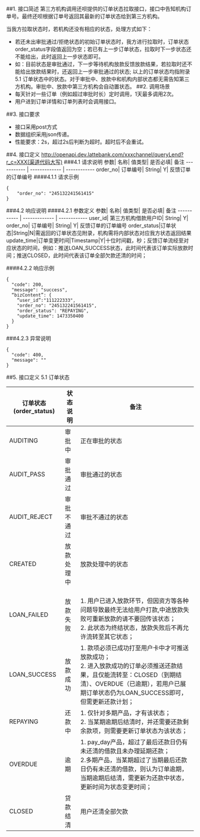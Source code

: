 ##1. 接口简述
第三方机构调用还呗提供的订单状态拉取接口，接口中告知机构订单号。最终还呗根据订单号返回其最新的订单状态给到第三方机构。

当我方拉取状态时，若机构还没有相应的状态，处理方式如下：

* 若还未出审批通过/拒绝状态的初始订单状态时，我方进行拉取时，订单状态order_status字段值返回为空；若已有上一步订单状态，拉取时下一步状态还不能给出，此时返回上一步状态即可。
* 如：目前状态是审批通过，下一步等待机构放款反馈放款结果，若拉取时还不能给出放款结果时，还返回上一步审批通过的状态; 以上的订单状态均指附录5.1 订单状态中的状态。对于审批中、放款中和机构内部状态都无需告知第三方机构。审批中、放款中第三方机构会自动置状态。
##2. 调用场景
* 每天针对一些订单（例如超过审批时长）定时调用，1天最多调用2次。
* 用户进到订单详情和订单列表时会调用接口。

##3. 接口要求
* 接口采用post方式
* 数据组织采用json传递。
* 性能要求：2s，超过2s后判断为超时。超时后不会重试。

##4. 接口定义
http://openapi.dev.lattebank.com/xxxchannel/queryLend?r_c=XXX(渠道代码大写)
###4.1 请求说明
参数|  名称|  值类型| 是否必填|  备注
----------- | ------------- | ------------
order_no|  订单编号|  String|  Y| 反馈订单的订单编号
####4.1.1 请求示例
```
{
    "order_no": "245132241561415"
}
```
###4.2 响应说明
####4.2.1 参数定义
参数|  名称|  值类型| 是否必填|  备注
----------- | ------------- | ------------
user_id| 第三方机构借款用户ID|  String|  Y|
order_no|  订单编号|  String|  Y| 反馈订单的订单编号
order_status|订单状态|String|N|需返回的订单状态见附录，机构需将内部状态对应我方状态返回结果
update_time|订单变更时间|Timestamp|Y|十位时间戳，秒；反馈订单流经至对应状态的时间，例如：推送LOAN_SUCCESS状态，此时间代表该订单实际放款时间；推送CLOSED，此时间代表该订单全部欠款还清的时间；

####4.2.2 响应示例
```
{
  "code": 200,
  "message": "success",
  “bizContent”: {
    “user_id”:"111222333",
    "order_no": "245132241561415",
    "order_status": "REPAYING",
    "update_time": 1473350400
  }
}
```

###4.2.3 异常说明
```
{
  "code": 400,
  "message": ""
}
```
##5. 接口定义
5.1 订单状态

订单状态(order_status)|状态说明| 备注
----------- | ------------- | ------------
AUDITING|审批中|正在审批的状态
AUDIT_PASS|审批通过|审批通过的状态
AUDIT_REJECT|审批不通过|审批不通过的状态
CREATED|放款处理中|放款处理中的状态
LOAN_FAILED|放款失败|<br>1. 用户已进入放款环节，但因资方等各种问题导致最终无法给用户打款,中途放款失败可重新放款的请不要回传该状态；<br>2. 此状态为终结状态，放款失败后不再允许流转至其它状态；
LOAN_SUCCESS|放款成功|1. 款项必须已成功打至用户卡中才可推送放款成功；<br>2. 进入放款成功的订单必须推送还款结果，且仅能流转至：CLOSED（到期结清）、OVERDUE（已逾期），若用户已展期订单状态仍为LOAN_SUCCESS即可，但需更新还款计划；
REPAYING|还款中|1. 仅针对多期产品，才有该状态；<br>2. 当某期逾期后结清时，并还需要还款剩余款项，则需要更新订单状态为该状态；
OVERDUE|逾期|1. pay_day产品，超过了最后还款日仍有未还清的借款且未办理延期还款；<br>2.多期产品，当某期超过了当期最后还款日仍有未还清的借款，则认为订单逾期，当期逾期后结清，需更新为还款中状态，更新时间为状态变更时间；
CLOSED|贷款结清|用户还清全部欠款



